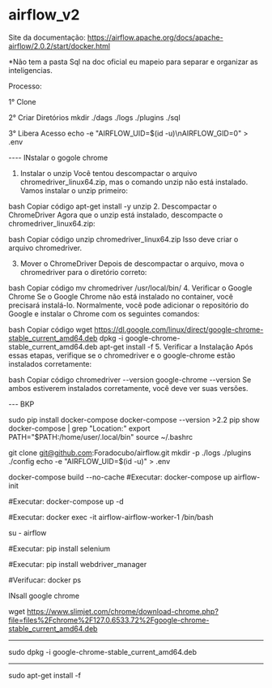 # airflow_v2

Site da documentação: 
https://airflow.apache.org/docs/apache-airflow/2.0.2/start/docker.html

*Não tem a pasta Sql na doc oficial eu mapeio para separar e organizar as inteligencias. 

Processo: 

1° Clone 

2° Criar Diretórios 
mkdir ./dags ./logs ./plugins ./sql

3° Libera Acesso
echo -e "AIRFLOW_UID=$(id -u)\nAIRFLOW_GID=0" > .env





---- INstalar o gogole chrome 


1. Instalar o unzip
Você tentou descompactar o arquivo chromedriver_linux64.zip, mas o comando unzip não está instalado. Vamos instalar o unzip primeiro:

bash
Copiar código
apt-get install -y unzip
2. Descompactar o ChromeDriver
Agora que o unzip está instalado, descompacte o chromedriver_linux64.zip:

bash
Copiar código
unzip chromedriver_linux64.zip
Isso deve criar o arquivo chromedriver.

3. Mover o ChromeDriver
Depois de descompactar o arquivo, mova o chromedriver para o diretório correto:

bash
Copiar código
mv chromedriver /usr/local/bin/
4. Verificar o Google Chrome
Se o Google Chrome não está instalado no container, você precisará instalá-lo. Normalmente, você pode adicionar o repositório do Google e instalar o Chrome com os seguintes comandos:

bash
Copiar código
wget https://dl.google.com/linux/direct/google-chrome-stable_current_amd64.deb
dpkg -i google-chrome-stable_current_amd64.deb
apt-get install -f
5. Verificar a Instalação
Após essas etapas, verifique se o chromedriver e o google-chrome estão instalados corretamente:

bash
Copiar código
chromedriver --version
google-chrome --version
Se ambos estiverem instalados corretamente, você deve ver suas versões.



--- BKP 









sudo pip install docker-compose docker-compose --version >2.2 pip show docker-compose | grep "Location:" export PATH="$PATH:/home/user/.local/bin" source ~/.bashrc

git clone git@github.com:Foradocubo/airflow.git mkdir -p ./logs ./plugins ./config echo -e "AIRFLOW_UID=$(id -u)" > .env

docker-compose build --no-cache #Executar: docker-compose up airflow-init

#Executar: docker-compose up -d

#Executar: docker exec -it airflow-airflow-worker-1 /bin/bash

su - airflow

#Executar: pip install selenium

#Executar: pip install webdriver_manager

#Verifucar: docker ps






INsall google chrome

wget https://www.slimjet.com/chrome/download-chrome.php?file=files%2Fchrome%2F127.0.6533.72%2Fgoogle-chrome-stable_current_amd64.deb

-----------------------------------
sudo dpkg -i google-chrome-stable_current_amd64.deb

--------------------------


sudo apt-get install -f

